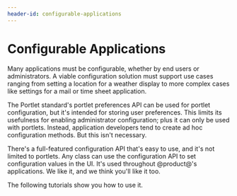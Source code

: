 ```yaml
---
header-id: configurable-applications
---
```


# Configurable Applications

Many applications must be configurable, whether by end users or administrators.
A viable configuration solution must support use cases ranging from setting a
location for a weather display to more complex cases like settings for a mail
or time sheet application. 

The Portlet standard's portlet preferences API can be used for portlet
configuration, but it's intended for storing user preferences. This limits its
usefulness for enabling administrator configuration; plus it can only be used
with portlets. Instead, application developers tend to create ad hoc
configuration methods. But this isn't necessary. 

There's a full-featured configuration API that's easy to use, and it's not
limited to portlets. Any class can use the configuration API to set
configuration values in the UI. It's used throughout @product@'s applications.
We like it, and we think you'll like it too. 

The following tutorials show you how to use it. 
